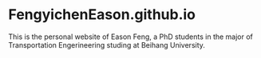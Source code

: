 # FengyichenEason.github.io
This is the personal website of Eason Feng, a PhD students in the major of Transportation Engerineering studing at Beihang University.

